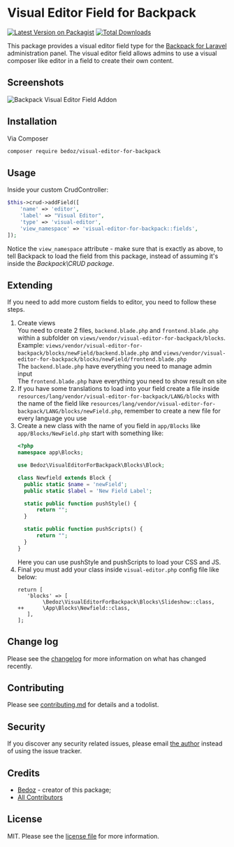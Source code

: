 # Visual Editor Field for Backpack

[![Latest Version on Packagist][ico-version]][link-packagist]
[![Total Downloads][ico-downloads]][link-downloads]

This package provides a visual editor field type for the [Backpack for Laravel](https://backpackforlaravel.com/) administration panel. The visual editor field allows admins to use a visual composer like editor in a field to create their own content.

## Screenshots

![Backpack Visual Editor Field Addon](url)

## Installation

Via Composer

``` bash
composer require bedoz/visual-editor-for-backpack
```

## Usage

Inside your custom CrudController:

```php
$this->crud->addField([
    'name' => 'editor',
    'label' => "Visual Editor",
    'type' => 'visual-editor',
    'view_namespace' => 'visual-editor-for-backpack::fields',
]);
```

Notice the ```view_namespace``` attribute - make sure that is exactly as above, to tell Backpack to load the field from this package, instead of assuming it's inside the _Backpack\CRUD package_.


## Extending

If you need to add more custom fields to editor, you need to follow these steps.
1. Create views<br>
    You need to create 2 files, ```backend.blade.php``` and ```frontend.blade.php``` within a subfolder on ```views/vendor/visual-editor-for-backpack/blocks```.<br>
Example: ```views/vendor/visual-editor-for-backpack/blocks/newField/backend.blade.php``` and ```views/vendor/visual-editor-for-backpack/blocks/newField/frontend.blade.php```<br/>
The ```backend.blade.php``` have everything you need to manage admin input<br>
The ```frontend.blade.php``` have everything you need to show result on site
2. If you have some translations to load into your field create a file inside ```resources/lang/vendor/visual-editor-for-backpack/LANG/blocks``` with the name of the field like ```resources/lang/vendor/visual-editor-for-backpack/LANG/blocks/newField.php```, remember to create a new file for every language you use
3. Create a new class with the name of you field in ```app/Blocks``` like ```app/Blocks/NewField.php```
    start with something like:
    ```php
    <?php
    namespace app\Blocks;
    
    use Bedoz\VisualEditorForBackpack\Blocks\Block;
    
    class Newfield extends Block {
      public static $name = 'newField';
      public static $label = 'New Field Label';
    
      static public function pushStyle() {
          return "";
      }
    
      static public function pushScripts() {
          return "";
      }
    }
    ```
    Here you can use pushStyle and pushScripts to load your CSS and JS.
4. Final you must add your class inside ```visual-editor.php``` config file like below:
    ```BOH
   return [
       'blocks' => [
            \Bedoz\VisualEditorForBackpack\Blocks\Slideshow::class,
    ++      \App\Blocks\Newfield::class,
       ],
   ];
   ```

## Change log

Please see the [changelog](CHANGELOG.md) for more information on what has changed recently.

## Contributing

Please see [contributing.md](CONTRIBUTING.md) for details and a todolist.

## Security

If you discover any security related issues, please email [the author](composer.json) instead of using the issue tracker.

## Credits

- [Bedoz][link-author] - creator of this package;
- [All Contributors][link-contributors]

## License

MIT. Please see the [license file](LICENSE.md) for more information.

[ico-version]: https://img.shields.io/packagist/v/digitallyhappy/toggle-field-for-backpack.svg?style=flat-square
[ico-downloads]: https://img.shields.io/packagist/dt/digitallyhappy/toggle-field-for-backpack.svg?style=flat-square

[link-packagist]: https://packagist.org/packages/digitallyhappy/toggle-field-for-backpack
[link-downloads]: https://packagist.org/packages/digitallyhappy/toggle-field-for-backpack
[link-author]: https://github.com/bedoz
[link-contributors]: ../../contributors